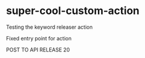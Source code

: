 # super-cool-custom-action

Testing the keyword releaser action

Fixed entry point for action 

POST TO API RELEASE 20
